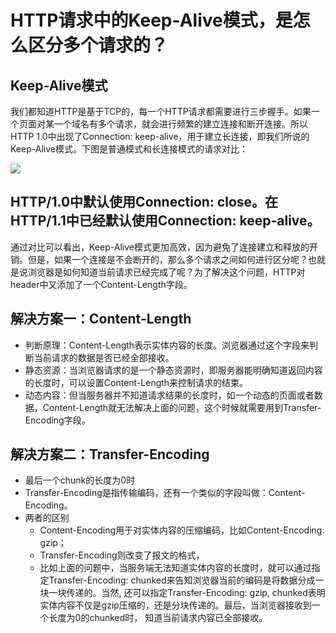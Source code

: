 # HTTP请求中的Keep-Alive模式，是怎么区分多个请求的？
## Keep-Alive模式
我们都知道HTTP是基于TCP的，每一个HTTP请求都需要进行三步握手。如果一个页面对某一个域名有多个请求，就会进行频繁的建立连接和断开连接。所以HTTP 1.0中出现了Connection: keep-alive，用于建立长连接，即我们所说的Keep-Alive模式。下图是普通模式和长连接模式的请求对比：
 

<img src='./img/httpkeepalive.png' />
 

## HTTP/1.0中默认使用Connection: close。在HTTP/1.1中已经默认使用Connection: keep-alive。

通过对比可以看出，Keep-Alive模式更加高效，因为避免了连接建立和释放的开销。但是，如果一个连接是不会断开的，那么多个请求之间如何进行区分呢？也就是说浏览器是如何知道当前请求已经完成了呢？为了解决这个问题，HTTP对header中又添加了一个Content-Length字段。

## 解决方案一：Content-Length
- 判断原理：Content-Length表示实体内容的长度。浏览器通过这个字段来判断当前请求的数据是否已经全部接收。
- 静态资源：当浏览器请求的是一个静态资源时，即服务器能明确知道返回内容的长度时，可以设置Content-Length来控制请求的结束。
- 动态内容：但当服务器并不知道请求结果的长度时，如一个动态的页面或者数据，Content-Length就无法解决上面的问题，这个时候就需要用到Transfer-Encoding字段。

## 解决方案二：Transfer-Encoding
- 最后一个chunk的长度为0时
- Transfer-Encoding是指传输编码，还有一个类似的字段叫做：Content-Encoding。
- 两者的区别
	- Content-Encoding用于对实体内容的压缩编码，比如Content-Encoding: gzip；
	- Transfer-Encoding则改变了报文的格式，
	- 比如上面的问题中，当服务端无法知道实体内容的长度时，就可以通过指定Transfer-Encoding: chunked来告知浏览器当前的编码是将数据分成一块一块传递的。当然, 还可以指定Transfer-Encoding: gzip, chunked表明实体内容不仅是gzip压缩的，还是分块传递的。最后，当浏览器接收到一个长度为0的chunked时， 知道当前请求内容已全部接收。